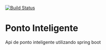 [![Build Status](https://travis-ci.org/guirodriguesleal/api-ponto-inteligente.svg?branch=main)](https://travis-ci.org/guirodriguesleal/api-ponto-inteligente)
# Ponto Inteligente
Api de ponto inteligente utilizando spring boot
